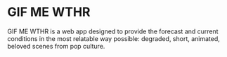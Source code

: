 # GIF ME WTHR

GIF ME WTHR is a web app designed to provide the forecast and current conditions in the most relatable way possible: degraded, short, animated, beloved scenes from pop culture.
